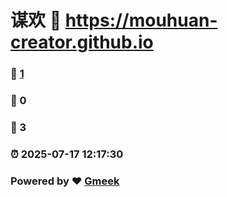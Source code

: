 # 谋欢 :link: https://mouhuan-creator.github.io 
### :page_facing_up: [1](https://mouhuan-creator.github.io/tag.html) 
### :speech_balloon: 0 
### :hibiscus: 3 
### :alarm_clock: 2025-07-17 12:17:30 
### Powered by :heart: [Gmeek](https://github.com/Meekdai/Gmeek)
